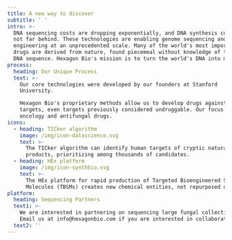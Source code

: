 ```yaml
---
title: A new way to discover
subtitle: ' '
intro: >-
  DNA sequencing costs are dropping exponentially, and DNA synthesis costs are
  not far behind. These technologies are enabling genome sequencing and
  engineering at an unprecedented scale. Many of the world's most important
  drugs are derived from nature, found piecemeal without knowledge of the source
  DNA sequence. Hexagon Bio's mission is to turn the world's DNA into medicines.
process:
  heading: Our Unique Process
  text: >-
    Our core technologies were developed by our founders at Stanford
    University. 

    Hexagon Bio's proprietary methods allow us to develop drugs against novel
    targets, even targets previously considered undruggable. Our focus is on
    oncology and antifungal drugs.
icons:
  - heading: TICker algorithm
    image: /img/icon-datascience.svg
    text: >-
      The TICker algorithm can identify human targets of cryptic natural
      products, prioritizing among thousands of candidates.
  - heading: HEx platform
    image: /img/icon-synthbio.svg
    text: >-
      The HEx platform for rapid production of Targeted Bioengineered Small
      Molecules (TBSMs) creates new chemical entities, not repurposed drugs.
platform:
  heading: Sequencing Partners
  text1: >-
    We are interested in partnering on sequencing large fungal collections.
    Email us at info@hexagonbio.com if you are interested in collaborating.
  text2: ''
---
```


